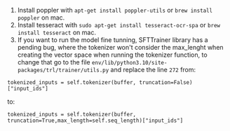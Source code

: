 1. Install poppler with `apt-get install poppler-utils` or `brew install poppler` on mac.
2. Install tesseract with `sudo apt-get install tesseract-ocr-spa` or `brew install tesseract` on mac.
3. If you want to run the model fine tunning, SFTTrainer library has a pending bug, where the tokenizer
won't consider the max_lenght when creating the vector space when running the tokenizer function, 
to change that go to the file `env/lib/python3.10/site-packages/trl/trainer/utils.py`  and replace 
the line `272` from:

```
tokenized_inputs = self.tokenizer(buffer, truncation=False)["input_ids"]
```

to:
```
tokenized_inputs = self.tokenizer(buffer, truncation=True,max_length=self.seq_length)["input_ids"]
```